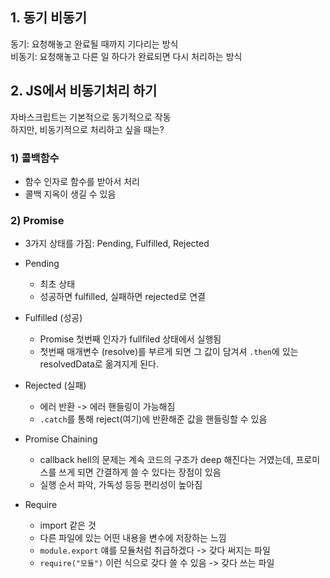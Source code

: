 ## 1. 동기 비동기
동기: 요청해놓고 완료될 때까지 기다리는 방식  
비동기: 요청해놓고 다른 일 하다가 완료되면 다시 처리하는 방식

## 2. JS에서 비동기처리 하기
자바스크립트는 기본적으로 동기적으로 작동  
하지만, 비동기적으로 처리하고 싶을 때는?

### 1) 콜백함수
- 함수 인자로 함수를 받아서 처리
- 콜백 지옥이 생길 수 있음

### 2) Promise
- 3가지 상태를 가짐: Pending, Fulfilled, Rejected
- Pending
  - 최초 상태
  - 성공하면 fulfilled, 실패하면 rejected로 연결 
- Fulfilled (성공)
  - Promise 첫번째 인자가 fullfiled 상태에서 실행됨
  - 첫번째 매개변수 (resolve)를 부르게 되면 그 값이 담겨셔 `.then`에 있는 resolvedData로 옮겨지게 된다.
- Rejected (실패)
  - 에러 반환 -> 에러 핸들링이 가능해짐
  - `.catch`를 통해 reject(여기)에 반환해준 값을 핸들링할 수 있음

- Promise Chaining
  - callback hell의 문제는 계속 코드의 구조가 deep 해진다는 거였는데, 프로미스를 쓰게 되면 간결하게 쓸 수 있다는 장점이 있음
  - 실행 순서 파악, 가독성 등등 편리성이 높아짐

- Require
  - import 같은 것
  - 다른 파일에 있는 어떤 내용을 변수에 저장하는 느낌
  - `module.export` 얘를 모듈처럼 취급하겠다 -> 갖다 써지는 파일
  - `require("모듈")` 이런 식으로 갖다 쓸 수 있음 -> 갖다 쓰는 파일

